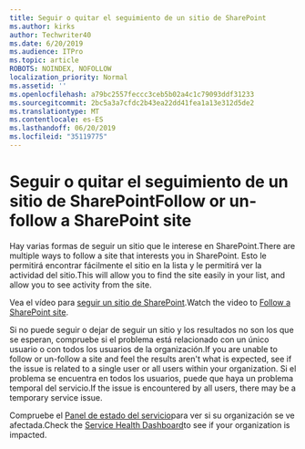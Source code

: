```yaml
---
title: Seguir o quitar el seguimiento de un sitio de SharePoint
ms.author: kirks
author: Techwriter40
ms.date: 6/20/2019
ms.audience: ITPro
ms.topic: article
ROBOTS: NOINDEX, NOFOLLOW
localization_priority: Normal
ms.assetid: ''
ms.openlocfilehash: a79bc2557feccc3ceb5b02a4c1c79093ddf31233
ms.sourcegitcommit: 2bc5a3a7cfdc2b43ea22dd41fea1a13e312d5de2
ms.translationtype: MT
ms.contentlocale: es-ES
ms.lasthandoff: 06/20/2019
ms.locfileid: "35119775"
---
```

# <a name="follow-or-un-follow-a-sharepoint-site"></a><span data-ttu-id="ad9fd-102">Seguir o quitar el seguimiento de un sitio de SharePoint</span><span class="sxs-lookup"><span data-stu-id="ad9fd-102">Follow or un-follow a SharePoint site</span></span>

<span data-ttu-id="ad9fd-103">Hay varias formas de seguir un sitio que le interese en SharePoint.</span><span class="sxs-lookup"><span data-stu-id="ad9fd-103">There are multiple ways to follow a site that interests you in SharePoint.</span></span> <span data-ttu-id="ad9fd-104">Esto le permitirá encontrar fácilmente el sitio en la lista y le permitirá ver la actividad del sitio.</span><span class="sxs-lookup"><span data-stu-id="ad9fd-104">This will allow you to find the site easily in your list, and allow you to see activity from the site.</span></span> 

<span data-ttu-id="ad9fd-105">Vea el vídeo para [seguir un sitio de SharePoint](https://support.office.com/en-us/article/Video-Follow-a-SharePoint-site-33DB6FA5-9528-45D7-BCC7-F9C1FAAACAE0).</span><span class="sxs-lookup"><span data-stu-id="ad9fd-105">Watch the video to [Follow a SharePoint site](https://support.office.com/en-us/article/Video-Follow-a-SharePoint-site-33DB6FA5-9528-45D7-BCC7-F9C1FAAACAE0).</span></span> 

<span data-ttu-id="ad9fd-106">Si no puede seguir o dejar de seguir un sitio y los resultados no son los que se esperan, compruebe si el problema está relacionado con un único usuario o con todos los usuarios de la organización.</span><span class="sxs-lookup"><span data-stu-id="ad9fd-106">If you are unable to follow or un-follow a site and feel the results aren't what is expected, see if the issue is related to a single user or all users within your organization.</span></span> <span data-ttu-id="ad9fd-107">Si el problema se encuentra en todos los usuarios, puede que haya un problema temporal del servicio.</span><span class="sxs-lookup"><span data-stu-id="ad9fd-107">If the issue is encountered by all users, there may be a temporary service issue.</span></span> 

<span data-ttu-id="ad9fd-108">Compruebe el [Panel de estado del servicio](https://admin.microsoft.com/AdminPortal/Home#/servicehealth)para ver si su organización se ve afectada.</span><span class="sxs-lookup"><span data-stu-id="ad9fd-108">Check the [Service Health Dashboard](https://admin.microsoft.com/AdminPortal/Home#/servicehealth)to see if your organization is impacted.</span></span>
